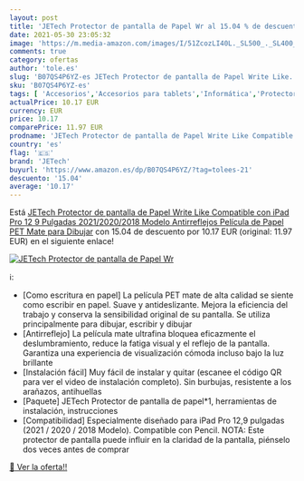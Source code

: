 ```yaml
---
layout: post
title: 'JETech Protector de pantalla de Papel Wr al 15.04 % de descuento'
date: 2021-05-30 23:05:32
image: 'https://m.media-amazon.com/images/I/51ZcozLI40L._SL500_._SL400_.jpg'
comments: true
category: ofertas
author: 'tole.es'
slug: 'B07QS4P6YZ-es JETech Protector de pantalla de Papel Write Like...'
sku: 'B07QS4P6YZ-es'
tags: [ 'Accesorios','Accesorios para tablets','Informática','Protectores de pantalla para tablets','ipad','jetech', ]
actualPrice: 10.17 EUR
currency: EUR
price: 10.17
comparePrice: 11.97 EUR
prodname: 'JETech Protector de pantalla de Papel Write Like Compatible con iPad Pro 12 9 Pulgadas 2021/2020/2018 Modelo  Antirreflejos  Película de Papel PET Mate para Dibujar'
country: 'es'
flag: '🇪🇸'
brand: 'JETech'
buyurl: 'https://www.amazon.es/dp/B07QS4P6YZ/?tag=tolees-21'
descuento: '15.04'
average: '10.17'
---
```


Está [JETech Protector de pantalla de Papel Write Like Compatible con iPad Pro 12 9 Pulgadas 2021/2020/2018 Modelo  Antirreflejos  Película de Papel PET Mate para Dibujar](https://www.amazon.es/dp/B07QS4P6YZ/?tag=tolees-21) con 15.04 de descuento por 10.17 EUR (original: 11.97 EUR) en el siguiente enlace!

[![JETech Protector de pantalla de Papel Wr](https://m.media-amazon.com/images/I/51ZcozLI40L._SL500_._SL400_.jpg)](https://www.amazon.es/dp/B07QS4P6YZ/?tag=tolees-21)

ℹ️:

- [Como escritura en papel] La película PET mate de alta calidad se siente como escribir en papel. Suave y antideslizante. Mejora la eficiencia del trabajo y conserva la sensibilidad original de su pantalla. Se utiliza principalmente para dibujar, escribir y dibujar
- [Antirreflejo] La película mate ultrafina bloquea eficazmente el deslumbramiento, reduce la fatiga visual y el reflejo de la pantalla. Garantiza una experiencia de visualización cómoda incluso bajo la luz brillante
- [Instalación fácil] Muy fácil de instalar y quitar (escanee el código QR para ver el video de instalación completo). Sin burbujas, resistente a los arañazos, antihuellas
- [Paquete] JETech Protector de pantalla de papel*1, herramientas de instalación, instrucciones
- [Compatibilidad] Especialmente diseñado para iPad Pro 12,9 pulgadas (2021 / 2020 / 2018 Modelo). Compatible con Pencil. NOTA: Este protector de pantalla puede influir en la claridad de la pantalla, piénselo dos veces antes de comprar

[🛒 Ver la oferta!!](https://www.amazon.es/dp/B07QS4P6YZ/?tag=tolees-21)

